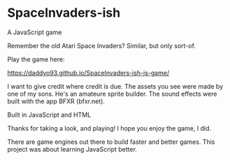 # SpaceInvaders-ish
A JavaScript game

Remember the old Atari Space Invaders? Similar, but only sort-of.

Play the game here:

 https://daddyo93.github.io/SpaceInvaders-ish-js-game/
 
I want to give credit where credit is due. The assets you see were made by one of my sons. He's an amateure sprite builder. The sound effects were built with the app BFXR (bfxr.net).
 
 Built in JavaScript and HTML

Thanks for taking a look, and playing! I hope you enjoy the game, I did.

There are game engines out there to build faster and better games. This project was about learning JavaScript better.
